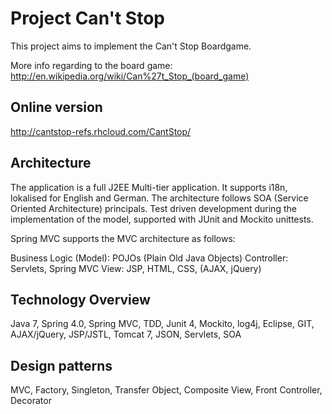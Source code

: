 Project Can't Stop
==================

This project aims to implement the Can't Stop Boardgame.

More info regarding to the board game: http://en.wikipedia.org/wiki/Can%27t_Stop_(board_game) 

Online version
--------------
http://cantstop-refs.rhcloud.com/CantStop/

Architecture
------------
The application is a full J2EE Multi-tier application. It supports i18n, lokalised for English and German. The architecture follows SOA (Service Oriented Architecture) principals. Test driven development during the implementation of the model, supported with JUnit and Mockito unittests.

Spring MVC supports the MVC architecture as follows:

Business Logic (Model): POJOs (Plain Old Java Objects)
Controller: Servlets, Spring MVC
View: JSP, HTML, CSS, (AJAX, jQuery)

Technology Overview
-------------------
Java 7, Spring 4.0, Spring MVC, TDD, Junit 4, Mockito, log4j, Eclipse, GIT, AJAX/jQuery, JSP/JSTL, Tomcat 7, JSON, Servlets, SOA

Design patterns
---------------
MVC, Factory, Singleton, Transfer Object, Composite View, Front Controller, Decorator
